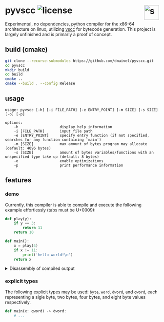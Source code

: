 # pyvscc ![license](https://img.shields.io/badge/license-MIT-blue)  <img style="float: right;" src="https://cdn-icons-png.flaticon.com/512/427/427533.png" alt=snake width="48" height="48">

Experimental, no dependencies, python compiler for the x86-64 architecture on linux, utilizing [vscc](https://www.github.com/dmaivel/vscc) for bytecode generation. This project is largely unfinished and is primarly a proof of concept.

## build (cmake)
```bash
git clone --recurse-submodules https://github.com/dmaivel/pyvscc.git
cd pyvscc
mkdir build
cd build
cmake ..
cmake --build . --config Release
```

## usage
```
usage: pyvscc [-h] [-i FILE_PATH] [-e ENTRY_POINT] [-m SIZE] [-s SIZE] [-o] [-p]

options:
    -h                   display help information
    -i [FILE_PATH]       input file path
    -e [ENTRY_POINT]     specify entry function (if not specified, searches for any function containing 'main')
    -m [SIZE]            max amount of bytes program may allocate (default: 4096 bytes)
    -s [SIZE]            amount of bytes variables/functions with an unspecified type take up (default: 8 bytes)
    -o                   enable optimizations
    -p                   print performance information
```

## features
### demo
Currently, this compiler is able to compile and execute the following example effortlessly (tabs must be U+0009):
```python
def play(y):
	if y == 3:
		return 11
	return 10

def main():
	x = play(4)
	if x != 11:
		print('hello world!\n')
	return x
```
<details>
<summary>Disassembly of compiled output</summary>
	
```assembly
; pyimpl_strlen(i64)
0:  55                      push   rbp
1:  48 89 e5                mov    rbp,rsp
4:  48 83 ec 11             sub    rsp,0x11
8:  48 89 7d f8             mov    QWORD PTR [rbp-0x8],rdi
c:  48 c7 45 f0 00 00 00    mov    QWORD PTR [rbp-0x10],0x0
13: 00
14: 48 8b 45 f8             mov    rax,QWORD PTR [rbp-0x8]
18: 8a 00                   mov    al,BYTE PTR [rax]
1a: 88 45 ef                mov    BYTE PTR [rbp-0x11],al
1d: 80 7d ef 00             cmp    BYTE PTR [rbp-0x11],0x0
21: 0f 84 0f 00 00 00       je     0x36
27: 48 83 45 f8 01          add    QWORD PTR [rbp-0x8],0x1
2c: 48 83 45 f0 01          add    QWORD PTR [rbp-0x10],0x1
31: e9 de ff ff ff          jmp    0x14
36: 48 8b 45 f0             mov    rax,QWORD PTR [rbp-0x10]
3a: 48 83 c4 11             add    rsp,0x11
3e: 5d                      pop    rbp
3f: c3                      ret
; pyimpl_print_str(i64)
40: 55                      push   rbp
41: 48 89 e5                mov    rbp,rsp
44: 48 83 ec 10             sub    rsp,0x10
48: 48 89 7d f8             mov    QWORD PTR [rbp-0x8],rdi
4c: 48 8b 7d f8             mov    rdi,QWORD PTR [rbp-0x8]
50: e8 ab ff ff ff          call   0x0
55: 48 89 45 f0             mov    QWORD PTR [rbp-0x10],rax
59: 48 c7 c7 01 00 00 00    mov    rdi,0x1
60: 48 8b 75 f8             mov    rsi,QWORD PTR [rbp-0x8]
64: 48 8b 55 f0             mov    rdx,QWORD PTR [rbp-0x10]
68: 48 c7 c0 01 00 00 00    mov    rax,0x1
6f: 0f 05                   syscall
71: 48 8b 45 f0             mov    rax,QWORD PTR [rbp-0x10]
75: 48 83 c4 10             add    rsp,0x10
79: 5d                      pop    rbp
7a: c3                      ret
; play(i64)
7b: 55                      push   rbp
7c: 48 89 e5                mov    rbp,rsp
7f: 48 83 ec 08             sub    rsp,0x8
83: 48 89 7d f8             mov    QWORD PTR [rbp-0x8],rdi
87: 48 83 7d f8 03          cmp    QWORD PTR [rbp-0x8],0x3
8c: 0f 85 0a 00 00 00       jne    0x9c
92: b8 0b 00 00 00          mov    eax,0xb
97: e9 05 00 00 00          jmp    0xa1
9c: b8 0a 00 00 00          mov    eax,0xa
a1: 48 83 c4 08             add    rsp,0x8
a5: 5d                      pop    rbp
a6: c3                      ret
; main()
a7: 55                      push   rbp
a8: 48 89 e5                mov    rbp,rsp
ab: 48 83 ec 18             sub    rsp,0x18
af: 48 c7 c7 04 00 00 00    mov    rdi,0x4
b6: e8 c0 ff ff ff          call   0x7b
bb: 48 89 45 f8             mov    QWORD PTR [rbp-0x8],rax
bf: 48 83 7d f8 0b          cmp    QWORD PTR [rbp-0x8],0xb
c4: 0f 84 18 00 00 00       je     0xe2
ca: 48 8d 05 2b 00 00 00    lea    rax,[rip+0x2b]        # 0xfc
d1: 48 89 45 f0             mov    QWORD PTR [rbp-0x10],rax
d5: 48 8b 7d f0             mov    rdi,QWORD PTR [rbp-0x10]
d9: e8 62 ff ff ff          call   0x40
de: 48 89 45 e8             mov    QWORD PTR [rbp-0x18],rax
e2: 48 8b 45 f8             mov    rax,QWORD PTR [rbp-0x8]
e6: 48 83 c4 18             add    rsp,0x18
ea: 5d                      pop    rbp
eb: c3                      ret
...
```
	
</details>

### explicit types
The following explicit types may be used: `byte`, `word`, `dword`, and `qword`, each representing a sigle byte, two bytes, four bytes, and eight byte values respectively.
```python
def main(x: qword) -> dword:
    # ...
```